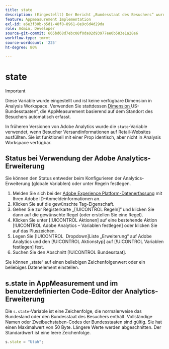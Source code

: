 ```yaml
---
title: state
description: (Eingestellt) Der Bericht „Bundesstaat des Besuchers“ wurde ausgefüllt, der nicht mehr verfügbar ist.
feature: Appmeasurement Implementation
exl-id: a6e3f30b-b5d1-48f8-8961-8e9c6d4d29da
role: Admin, Developer
source-git-commit: 665bd68d7ebc08f0da02d93977ee0b583e1a28e6
workflow-type: tm+mt
source-wordcount: '225'
ht-degree: 80%

---
```


# state

>[!IMPORTANT]
>
>Diese Variable wurde eingestellt und ist keine verfügbare Dimension in Analysis Workspace. Verwenden Sie stattdessen [ Dimension ](/help/components/dimensions/us-states.md)US-Bundesstaaten“, die AppMeasurement basierend auf dem Standort des Besuchers automatisch erfasst.

In früheren Versionen von Adobe Analytics wurde die `state`-Variable verwendet, wenn Besucher Versandinformationen auf Retail-Websites ausfüllten. Sie ist funktionell mit einer Prop identisch, aber nicht in Analysis Workspace verfügbar.

## Status bei Verwendung der Adobe Analytics-Erweiterung

Sie können den Status entweder beim Konfigurieren der Analytics-Erweiterung (globale Variablen) oder unter Regeln festlegen.

1. Melden Sie sich bei der [Adobe Experience Platform-Datenerfassung](https://experience.adobe.com/data-collection) mit Ihren Adobe ID-Anmeldeinformationen an.
2. Klicken Sie auf die gewünschte Tag-Eigenschaft.
3. Gehen Sie zur Registerkarte „[!UICONTROL Regeln]“ und klicken Sie dann auf die gewünschte Regel (oder erstellen Sie eine Regel).
4. Klicken Sie unter [!UICONTROL Aktionen] auf eine bestehende Aktion [!UICONTROL Adobe Analytics – Variablen festlegen] oder klicken Sie auf das Pluszeichen.
5. Legen Sie [!UICONTROL &#x200B; Dropdown]Liste „Erweiterung“ auf Adobe Analytics und den [!UICONTROL Aktionstyp] auf [!UICONTROL Variablen festlegen] fest.
6. Suchen Sie den Abschnitt [!UICONTROL Bundesstaat].

Sie können „state“ auf einen beliebigen Zeichenfolgenwert oder ein beliebiges Datenelement einstellen.

## s.state in AppMeasurement und im benutzerdefinierten Code-Editor der Analytics-Erweiterung

Die `s.state`-Variable ist eine Zeichenfolge, die normalerweise das Bundesland oder den Bundesstaat des Besuchers enthält. Vollständige Namen oder Zweibuchstaben-Codes der Bundesstaaten sind gültig. Sie hat einen Maximalwert von 50 Byte. Längere Werte werden abgeschnitten. Der Standardwert ist eine leere Zeichenfolge.

```js
s.state = "Utah";
```
